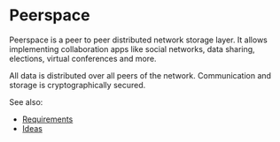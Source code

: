 # Peerspace
Peerspace is a peer to peer distributed network storage layer. It allows implementing collaboration apps like social networks, data sharing, elections, virtual conferences and more.

All data is distributed over all peers of the network. Communication and storage is cryptographically secured.

See also:

* [Requirements](documentation/PeerspaceRequirements.md)
* [Ideas](documentation/PeerspaceIdeas.md)
